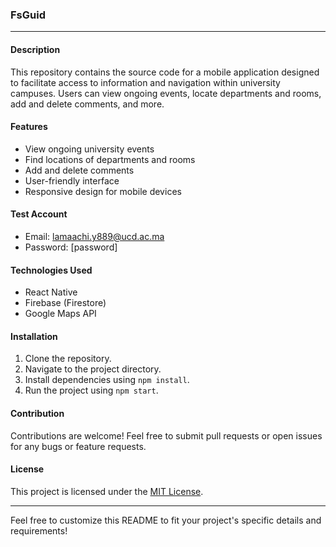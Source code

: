 ### FsGuid

---

#### Description

This repository contains the source code for a mobile application designed to facilitate access to information and navigation within university campuses. Users can view ongoing events, locate departments and rooms, add and delete comments, and more.

#### Features

- View ongoing university events
- Find locations of departments and rooms
- Add and delete comments
- User-friendly interface
- Responsive design for mobile devices

#### Test Account

- Email: lamaachi.y889@ucd.ac.ma
- Password: [password]

#### Technologies Used

- React Native
- Firebase (Firestore)
- Google Maps API


#### Installation

1. Clone the repository.
2. Navigate to the project directory.
3. Install dependencies using `npm install`.
4. Run the project using `npm start`.

#### Contribution

Contributions are welcome! Feel free to submit pull requests or open issues for any bugs or feature requests.

#### License

This project is licensed under the [MIT License](link).

---

Feel free to customize this README to fit your project's specific details and requirements!
